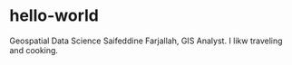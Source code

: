# hello-world
Geospatial Data Science
Saifeddine Farjallah, GIS Analyst.
I likw traveling and cooking. 
